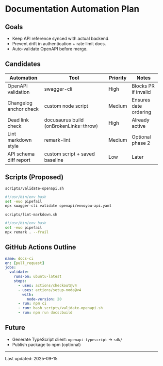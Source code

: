 # Documentation Automation Plan

## Goals

- Keep API reference synced with actual backend.
- Prevent drift in authentication + rate limit docs.
- Auto-validate OpenAPI before merge.

## Candidates

| Automation | Tool | Priority | Notes |
|------------|------|----------|-------|
| OpenAPI validation | swagger-cli | High | Blocks PR if invalid |
| Changelog anchor check | custom node script | Medium | Ensures date ordering |
| Dead link check | docusaurus build (onBrokenLinks=throw) | High | Already active |
| Lint markdown style | remark-lint | Medium | Optional phase 2 |
| API schema diff report | custom script + saved baseline | Low | Later |

## Scripts (Proposed)

`scripts/validate-openapi.sh`

```bash
#!/usr/bin/env bash
set -euo pipefail
npx swagger-cli validate openapi/envoyou-api.yaml
```

`scripts/lint-markdown.sh`

```bash
#!/usr/bin/env bash
set -euo pipefail
npx remark . --frail
```

## GitHub Actions Outline

```yaml
name: docs-ci
on: [pull_request]
jobs:
  validate:
    runs-on: ubuntu-latest
    steps:
      - uses: actions/checkout@v4
      - uses: actions/setup-node@v4
        with:
          node-version: 20
      - run: npm ci
      - run: bash scripts/validate-openapi.sh
      - run: npm run docs:build
```

## Future

- Generate TypeScript client: `openapi-typescript` → `sdk/`
- Publish package to npm (optional)

---
Last updated: 2025-09-15
